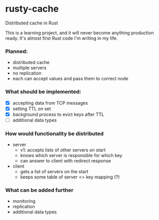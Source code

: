 # rusty-cache

Distributed cache in Rust

This is a learning project, and it will never become anything production ready.
It's almost first Rust code I'm writing in my life.

### Planned:

- distributed cache
- multiple servers
- no replication
- each can accept values and pass them to correct node

### What should be implemented:

- [x] accepting data from TCP messages
- [x] setting TTL on set
- [x] background process to evict keys after TTL
- [ ] additional data types

### How would functionality be distributed

- server
    - v1: accepts lists of other servers on start
    - knows which server is responsible for which key
    - can answer to client with redirect response
- client
    - gets a list of servers on the start
    - keeps some table of server <> key mapping (?)

### What can be added further

- monitoring
- replication
- additional data types

